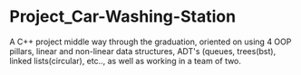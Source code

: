 # Project_Car-Washing-Station

A C++ project middle way through the graduation,
oriented on using 4 OOP pillars, linear and non-linear data structures, ADT's (queues, trees(bst), linked lists(circular), etc..,
as well as working in a team of two.
